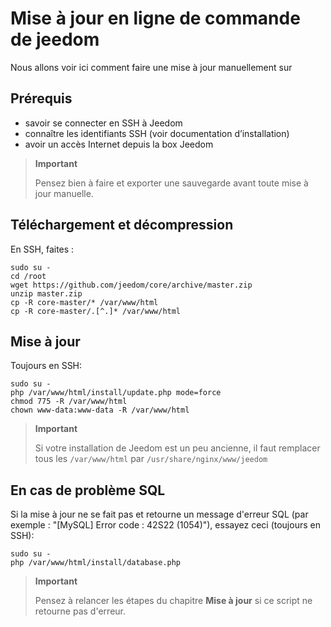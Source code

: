 # Mise à jour en ligne de commande de jeedom

Nous allons voir ici comment faire une mise à jour manuellement sur

## Prérequis

-   savoir se connecter en SSH à Jeedom
-   connaître les identifiants SSH (voir documentation d’installation)
-   avoir un accès Internet depuis la box Jeedom

> **Important**
>
> Pensez bien à faire et exporter une sauvegarde avant toute mise à jour manuelle.

## Téléchargement et décompression

En SSH, faites :

````
sudo su -
cd /root
wget https://github.com/jeedom/core/archive/master.zip
unzip master.zip
cp -R core-master/* /var/www/html
cp -R core-master/.[^.]* /var/www/html
````

## Mise à jour

Toujours en SSH:

````
sudo su -
php /var/www/html/install/update.php mode=force
chmod 775 -R /var/www/html
chown www-data:www-data -R /var/www/html
````

> **Important**
>
> Si votre installation de Jeedom est un peu ancienne, il faut remplacer tous les ``/var/www/html`` par ``/usr/share/nginx/www/jeedom``


## En cas de problème SQL

Si la mise à jour ne se fait pas et retourne un message d'erreur SQL (par exemple : "[MySQL] Error code : 42S22 (1054)"), essayez ceci (toujours en SSH):
````
sudo su -
php /var/www/html/install/database.php
````

> **Important**
>
> Pensez à relancer les étapes du chapitre **Mise à jour** si ce script ne retourne pas d'erreur.

